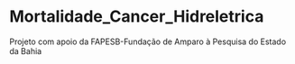 # Mortalidade_Cancer_Hidreletrica
Projeto com apoio da FAPESB-Fundação de Amparo à Pesquisa do Estado da Bahia
